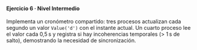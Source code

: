 #### Ejercicio 6 · Nivel Intermedio

Implementa un cronómetro compartido: tres procesos actualizan cada segundo un valor `Value('d')` con el instante actual. Un cuarto proceso lee el valor cada 0,5 s y registra si hay incoherencias temporales (> 1 s de salto), demostrando la necesidad de sincronización.
